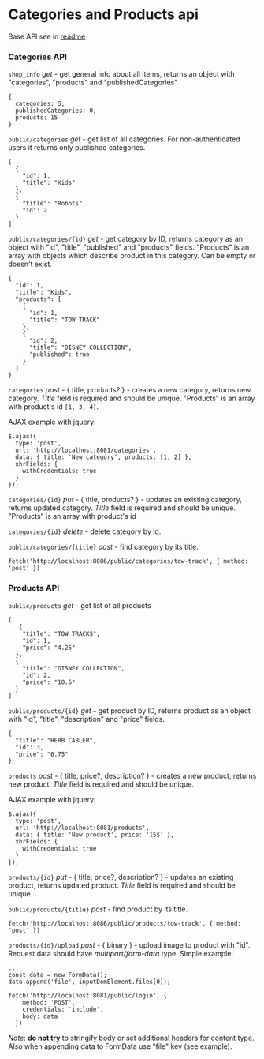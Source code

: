 #  Categories and Products api

Base API see in [readme](README.md)


### Categories API
`shop_info` _get_ - get general info about all items, returns an object with "categories", "products" and "publishedCategories"
```
{
  categories: 5,
  publishedCategories: 0,
  products: 15
}
```

`public/categories` _get_ - get list of all categories. For non-authenticated users it returns only published categories.
```
[
  {
    "id": 1,
    "title": "Kids"
  },
  {
    "title": "Robots",
    "id": 2
  }
]
```

`public/categories/{id}` _get_ - get category by ID, returns category as an object with "id", "title", "published" and "products" fields.
"Products" is an array with objects which describe product in this category. Can be empty or doesn't exist.
```
{
  "id": 1,
  "title": "Kids",
  "products": [
    {
      "id": 1,
      "title": "TOW TRACK"
    },
    {
      "id": 2,
      "title": "DISNEY COLLECTION",
      "published": true
    }
  ]
}
```

`categories` _post_ - { title, products? } - creates a new category, returns new category. _Title_ field is required and should be unique.
"Products" is an array with product's id `[1, 3, 4]`.

AJAX example with jquery:

```
$.ajax({
  type: 'post',
  url: 'http://localhost:8081/categories',
  data: { title: 'New category', products: [1, 2] },
  xhrFields: {
    withCredentials: true
  }
});
```

`categories/{id}` _put_ - { title, products? } - updates an existing category, returns updated category. _Title_ field is required and should be unique.
"Products" is an array with product's id  

`categories/{id}` _delete_ - delete category by id.

`public/categories/{title}` _post_ - find category by its title.
```
fetch('http://localhost:8086/public/categories/tow-track', { method: 'post' })
```


### Products API
`public/products` _get_ - get list of all products
```
[
   {
    "title": "TOW TRACKS",
    "id": 1,
    "price": "4.25"
  },
  {
    "title": "DISNEY COLLECTION",
    "id": 2,
    "price": "10.5"
  }
]
```

`public/products/{id}` _get_ - get product by ID, returns product as an object with "id", "title", "description" and "price" fields.
```
{
  "title": "HERB CABLER",
  "id": 3,
  "price": "6.75"
}
```

`products` _post_ - { title, price?, description? } - creates a new product, returns new product. _Title_ field is required and should be unique.

AJAX example with jquery:

```
$.ajax({
  type: 'post',
  url: 'http://localhost:8081/products',
  data: { title: 'New product', price: '15$' },
  xhrFields: {
    withCredentials: true
  }
});
```

`products/{id}` _put_ - { title, price?, description? } - updates an existing product, returns updated product. _Title_ field is required and should be unique.

`public/products/{title}` _post_ - find product by its title.
```
fetch('http://localhost:8086/public/products/tow-track', { method: 'post' })
```

`products/{id}/upload` _post_ - { binary } - upload image to product with "id". Request data should have _multipart/form-data_ type.
Simple example:
```
...
const data = new FormData();
data.append('file', inputDomElement.files[0]);

fetch('http://localhost:8081/public/login', {
    method: 'POST',
    credentials: 'include',
    body: data
  })
```
*Note*: **do not try** to stringify body or set additional headers for content type. Also when appending data to FormData use "file" key (see example).
